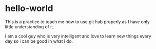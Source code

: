 # hello-world
This is  a practice to teach me how to use git hub properly as I have only little understanding of it.

I am a cool guy who is very intelligent and love to learn new things every day so i can be good in what i do.
